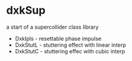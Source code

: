 # dxkSup
a start of a supercollider class library

- DxkIpls - resettable phase impulse
- DxkStutL - stuttering effect with linear interp
- DxkStutC - stuttering effec with cubic interp
